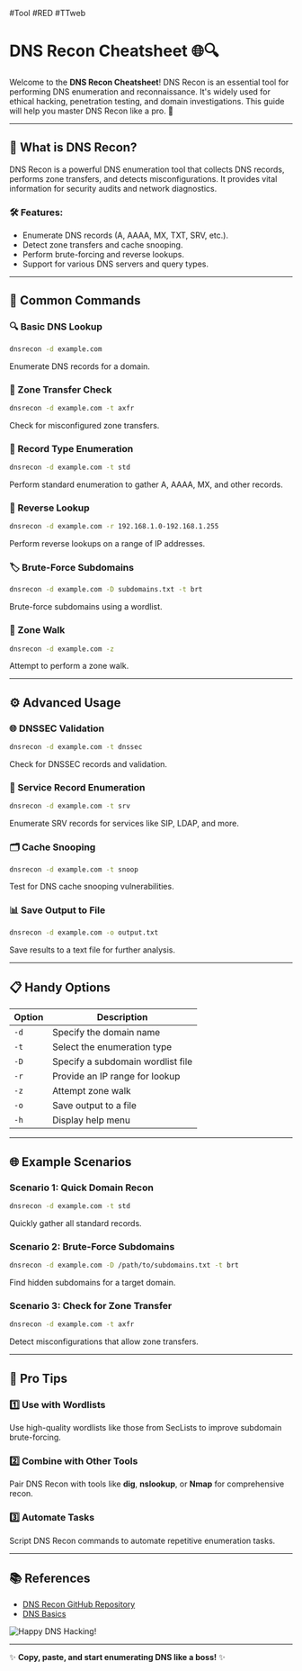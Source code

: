 #Tool #RED #TTweb
# DNS Recon Cheatsheet 🌐🔍

Welcome to the **DNS Recon Cheatsheet**! DNS Recon is an essential tool for performing DNS enumeration and reconnaissance. It's widely used for ethical hacking, penetration testing, and domain investigations. This guide will help you master DNS Recon like a pro. 🚀

---

## 🌟 What is DNS Recon?
DNS Recon is a powerful DNS enumeration tool that collects DNS records, performs zone transfers, and detects misconfigurations. It provides vital information for security audits and network diagnostics.

### 🛠 Features:
- Enumerate DNS records (A, AAAA, MX, TXT, SRV, etc.).
- Detect zone transfers and cache snooping.
- Perform brute-forcing and reverse lookups.
- Support for various DNS servers and query types.

---

## 🧰 Common Commands

### 🔍 Basic DNS Lookup
```bash
dnsrecon -d example.com
```
Enumerate DNS records for a domain.

### 📂 Zone Transfer Check
```bash
dnsrecon -d example.com -t axfr
```
Check for misconfigured zone transfers.

### 🔧 Record Type Enumeration
```bash
dnsrecon -d example.com -t std
```
Perform standard enumeration to gather A, AAAA, MX, and other records.

### 🔑 Reverse Lookup
```bash
dnsrecon -d example.com -r 192.168.1.0-192.168.1.255
```
Perform reverse lookups on a range of IP addresses.

### 🏷 Brute-Force Subdomains
```bash
dnsrecon -d example.com -D subdomains.txt -t brt
```
Brute-force subdomains using a wordlist.

### 🧪 Zone Walk
```bash
dnsrecon -d example.com -z
```
Attempt to perform a zone walk.

---

## ⚙️ Advanced Usage

### 🌐 DNSSEC Validation
```bash
dnsrecon -d example.com -t dnssec
```
Check for DNSSEC records and validation.

### 📡 Service Record Enumeration
```bash
dnsrecon -d example.com -t srv
```
Enumerate SRV records for services like SIP, LDAP, and more.

### 🗂 Cache Snooping
```bash
dnsrecon -d example.com -t snoop
```
Test for DNS cache snooping vulnerabilities.

### 📊 Save Output to File
```bash
dnsrecon -d example.com -o output.txt
```
Save results to a text file for further analysis.

---

## 📋 Handy Options

| Option       | Description                       |
|--------------|-----------------------------------|
| `-d`         | Specify the domain name           |
| `-t`         | Select the enumeration type       |
| `-D`         | Specify a subdomain wordlist file |
| `-r`         | Provide an IP range for lookup    |
| `-z`         | Attempt zone walk                 |
| `-o`         | Save output to a file             |
| `-h`         | Display help menu                 |

---

## 🌐 Example Scenarios

### Scenario 1: Quick Domain Recon
```bash
dnsrecon -d example.com -t std
```
Quickly gather all standard records.

### Scenario 2: Brute-Force Subdomains
```bash
dnsrecon -d example.com -D /path/to/subdomains.txt -t brt
```
Find hidden subdomains for a target domain.

### Scenario 3: Check for Zone Transfer
```bash
dnsrecon -d example.com -t axfr
```
Detect misconfigurations that allow zone transfers.

---

## 🚀 Pro Tips

### 1️⃣ Use with Wordlists
Use high-quality wordlists like those from SecLists to improve subdomain brute-forcing.

### 2️⃣ Combine with Other Tools
Pair DNS Recon with tools like **dig**, **nslookup**, or **Nmap** for comprehensive recon.

### 3️⃣ Automate Tasks
Script DNS Recon commands to automate repetitive enumeration tasks.

---

## 📚 References
- [DNS Recon GitHub Repository](https://github.com/darkoperator/dnsrecon)
- [DNS Basics](https://en.wikipedia.org/wiki/Domain_Name_System)

![Happy DNS Hacking!](https://via.placeholder.com/600x150?text=Happy+DNS+Hacking!)

---

✨ **Copy, paste, and start enumerating DNS like a boss!** ✨
